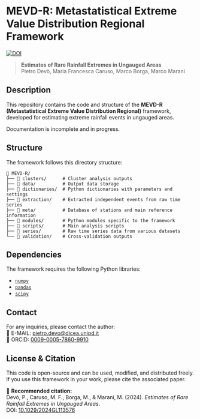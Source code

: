 # MEVD-R: Metastatistical Extreme Value Distribution Regional Framework  

[![DOI](https://img.shields.io/badge/DOI-10.1029%2F2024GL113576-blue)](https://doi.org/10.1029/2024GL113576)  

> **Estimates of Rare Rainfall Extremes in Ungauged Areas**  
> Pietro Devò, Maria Francesca Caruso, Marco Borga, Marco Marani  

## Description  

This repository contains the code and structure of the **MEVD-R (Metastatistical Extreme Value Distribution Regional)** framework, developed for estimating extreme rainfall events in ungauged areas.  

Documentation is incomplete and in progress.

## Structure  

The framework follows this directory structure:

```plaintext
📂 MEVD-R/
├── 📂 clusters/      # Cluster analysis outputs
├── 📂 data/          # Output data storage
├── 📂 dictionaries/  # Python dictionaries with parameters and settings
├── 📂 extraction/    # Extracted independent events from raw time series
├── 📂 meta/          # Database of stations and main reference information
├── 📂 modules/       # Python modules specific to the framework
├── 📂 scripts/       # Main analysis scripts
├── 📂 series/        # Raw time series data from various datasets
└── 📂 validation/    # Cross-validation outputs
```

## Dependencies  

The framework requires the following Python libraries:  

- [`numpy`](https://numpy.org/)    
- [`pandas`](https://pandas.pydata.org/)    
- [`scipy`](https://scipy.org/)    

## Contact  

For any inquiries, please contact the author:  
📧 E-MAIL: [pietro.devo@dicea.unipd.it](mailto:pietro.devo@dicea.unipd.it)  
🔗 ORCID: [0009-0005-7860-9910](https://orcid.org/0009-0005-7860-9910)  

## License & Citation  

This code is open-source and can be used, modified, and distributed freely. If you use this framework in your work, please cite the associated paper.  

📌 **Recommended citation:**  
Devò, P., Caruso, M. F., Borga, M., & Marani, M. (2024). *Estimates of Rare Rainfall Extremes in Ungauged Areas*.  
DOI: [10.1029/2024GL113576](https://doi.org/10.1029/2024GL113576)  
